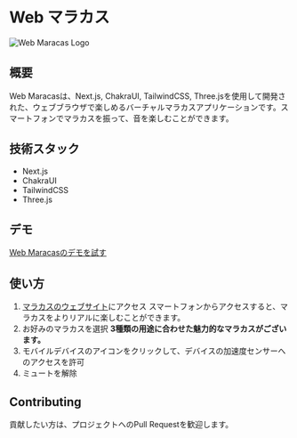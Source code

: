 # Web マラカス

![Web Maracas Logo](https://web-maracas.vercel.app/MaracasOGP.png)

## 概要
Web Maracasは、Next.js, ChakraUI, TailwindCSS, Three.jsを使用して開発された、ウェブブラウザで楽しめるバーチャルマラカスアプリケーションです。スマートフォンでマラカスを振って、音を楽しむことができます。

## 技術スタック
- Next.js
- ChakraUI
- TailwindCSS
- Three.js

## デモ
[Web Maracasのデモを試す](https://web-maracas.vercel.app/maracas/special)

## 使い方
1. [マラカスのウェブサイト](https://web-maracas.vercel.app/)にアクセス
    スマートフォンからアクセスすると、マラカスをよりリアルに楽しむことができます。
2. お好みのマラカスを選択
    **3種類の用途に合わせた魅力的なマラカスがございます。**
3. モバイルデバイスのアイコンをクリックして、デバイスの加速度センサーへのアクセスを許可
4. ミュートを解除

## Contributing
貢献したい方は、プロジェクトへのPull Requestを歓迎します。
